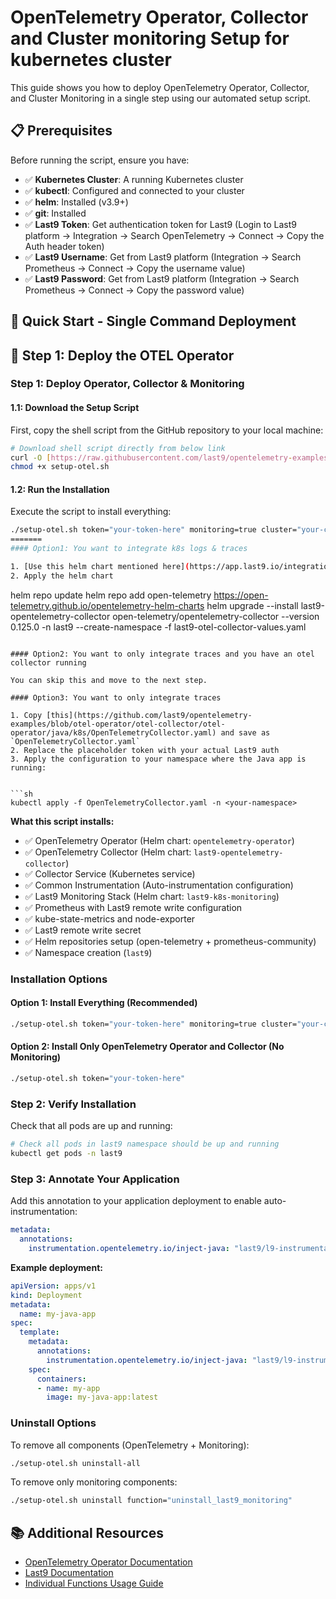 # OpenTelemetry Operator, Collector and Cluster monitoring Setup for kubernetes cluster

This guide shows you how to deploy OpenTelemetry Operator, Collector, and Cluster Monitoring in a single step using our automated setup script.

## 📋 Prerequisites

Before running the script, ensure you have:


- ✅ **Kubernetes Cluster**: A running Kubernetes cluster
- ✅ **kubectl**: Configured and connected to your cluster
- ✅ **helm**: Installed (v3.9+)
- ✅ **git**: Installed
- ✅ **Last9 Token**: Get authentication token for Last9 (Login to Last9 platform → Integration → Search OpenTelemetry → Connect → Copy the Auth header token)
- ✅ **Last9 Username**: Get from Last9 platform (Integration → Search Prometheus → Connect → Copy the username value)
- ✅ **Last9 Password**: Get from Last9 platform (Integration → Search Prometheus → Connect → Copy the password value)


## 🚀 Quick Start - Single Command Deployment

## 🔧 Step 1: Deploy the OTEL Operator

### Step 1: Deploy Operator, Collector & Monitoring

#### 1.1: Download the Setup Script

First, copy the shell script from the GitHub repository to your local machine:

```bash
# Download shell script directly from below link
curl -O [https://raw.githubusercontent.com/last9/opentelemetry-examples/otel-k8s-monitoring/otel-collector/otel-operator/java/k8s/setup-otel.sh](https://raw.githubusercontent.com/last9/opentelemetry-examples/otel-k8s-monitoring/otel-collector/otel-operator/java/k8s/setup-otel.sh)
chmod +x setup-otel.sh
```

#### 1.2: Run the Installation

Execute the script to install everything:


```bash
./setup-otel.sh token="your-token-here" monitoring=true cluster="your-cluster-name" username="your-username" password="your-password"
=======
#### Option1: You want to integrate k8s logs & traces

1. [Use this helm chart mentioned here](https://app.last9.io/integrations?cluster=c20e0367-3a14-4a14-9a30-3e8598cdb9f7&category=all&search_term=logs&integration=Last9+Otel+Collector+Setup+for+Kubernetes)
2. Apply the helm chart
```
helm repo update
helm repo add open-telemetry https://open-telemetry.github.io/opentelemetry-helm-charts
helm upgrade --install last9-opentelemetry-collector open-telemetry/opentelemetry-collector --version 0.125.0 -n last9 --create-namespace -f last9-otel-collector-values.yaml 
```

#### Option2: You want to only integrate traces and you have an otel collector running

You can skip this and move to the next step.

#### Option3: You want to only integrate traces 

1. Copy [this](https://github.com/last9/opentelemetry-examples/blob/otel-operator/otel-collector/otel-operator/java/k8s/OpenTelemetryCollector.yaml) and save as `OpenTelemetryCollector.yaml`
2. Replace the placeholder token with your actual Last9 auth
3. Apply the configuration to your namespace where the Java app is running:


```sh
kubectl apply -f OpenTelemetryCollector.yaml -n <your-namespace>
```

**What this script installs:**
- ✅ OpenTelemetry Operator (Helm chart: `opentelemetry-operator`)
- ✅ OpenTelemetry Collector (Helm chart: `last9-opentelemetry-collector`)
- ✅ Collector Service (Kubernetes service)
- ✅ Common Instrumentation (Auto-instrumentation configuration)
- ✅ Last9 Monitoring Stack (Helm chart: `last9-k8s-monitoring`)
- ✅ Prometheus with Last9 remote write configuration
- ✅ kube-state-metrics and node-exporter
- ✅ Last9 remote write secret
- ✅ Helm repositories setup (open-telemetry + prometheus-community)
- ✅ Namespace creation (`last9`)

### Installation Options

#### Option 1: Install Everything (Recommended)
```bash
./setup-otel.sh token="your-token-here" monitoring=true cluster="your-cluster-name" username="your-username" password="your-password"
```

#### Option 2: Install Only OpenTelemetry Operator and Collector (No Monitoring)
```bash
./setup-otel.sh token="your-token-here"
```

### Step 2: Verify Installation

Check that all pods are up and running:

```bash
# Check all pods in last9 namespace should be up and running
kubectl get pods -n last9
```

### Step 3: Annotate Your Application

Add this annotation to your application deployment to enable auto-instrumentation:

```yaml
metadata:
  annotations:
    instrumentation.opentelemetry.io/inject-java: "last9/l9-instrumentation"
```

**Example deployment:**
```yaml
apiVersion: apps/v1
kind: Deployment
metadata:
  name: my-java-app
spec:
  template:
    metadata:
      annotations:
        instrumentation.opentelemetry.io/inject-java: "last9/l9-instrumentation"  # ← Enable auto-instrumentation
    spec:
      containers:
      - name: my-app
        image: my-java-app:latest
```


### Uninstall Options

To remove all components (OpenTelemetry + Monitoring):

```bash
./setup-otel.sh uninstall-all
```

To remove only monitoring components:

```bash
./setup-otel.sh uninstall function="uninstall_last9_monitoring"
```

## 📚 Additional Resources

- [OpenTelemetry Operator Documentation](https://opentelemetry.io/docs/kubernetes/operator/)
- [Last9 Documentation](https://docs.last9.io/)
- [Individual Functions Usage Guide](INDIVIDUAL_FUNCTIONS_USAGE.md)

